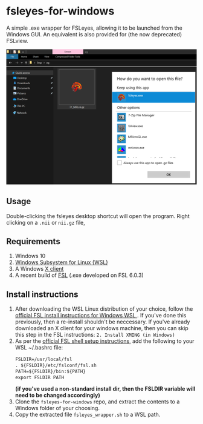 # fsleyes-for-windows
A simple .exe wrapper for FSLeyes, allowing it to be launched from the Windows GUI. An equivalent is also provided for (the now deprecated) FSLview.

![](https://github.com/PichardRarker/fsleyes-for-windows/blob/master/fsleyes-for-windows.png) 

 ## Usage
 Double-clicking the fsleyes desktop shortcut will open the program. Right clicking on a `.nii` or `nii.gz` file, 


## Requirements
   1. Windows 10
   2. [Windows Subsystem for Linux (WSL)](https://docs.microsoft.com/en-us/windows/wsl/install-win10)
   3. A Windows [X client](https://superuser.com/questions/99303/what-are-my-x-client-options-for-ms-windows)
   4. A recent build of [FSL](https://fsl.fmrib.ox.ac.uk/fsl/fslwiki) (.exe developed on FSL 6.0.3)
   
## Install instructions
   1. After downloading the WSL Linux distribution of your choice, follow the [official FSL install instructions for Windows WSL ](https://fsl.fmrib.ox.ac.uk/fsl/fslwiki/FslInstallation/Windows). If you've done this previously, then a re-install shouldn't be neccessary. If you've already downloaded an X client for your windows machine, then you can skip this step in the FSL instructions: `2. Install XMING (in Windows)`
   2. As per the [official FSL shell setup instructions](https://fsl.fmrib.ox.ac.uk/fsl/fslwiki/FslInstallation/ShellSetup), add the following to your WSL ~/.bashrc file:
      ```
      FSLDIR=/usr/local/fsl
      . ${FSLDIR}/etc/fslconf/fsl.sh
      PATH=${FSLDIR}/bin:${PATH}
      export FSLDIR PATH
      ```
      **(if you've used a non-standard install dir, then the FSLDIR variable will need to be changed accordingly)**
   3. Clone the `fsleyes-for-windows` repo, and extract the contents to a Windows folder of your choosing. 
   4. Copy the extracted file `fsleyes_wrapper.sh` to a WSL path. 
   

